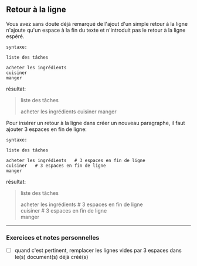 ## Retour à la ligne

Vous avez sans doute déjà remarqué de l'ajout d'un simple retour à la ligne n'ajoute qu'un espace à la fin du texte et n'introduit pas le retour à la ligne espéré.

    syntaxe:
    
    liste des tâches
    
    acheter les ingrédients
    cuisiner
    manger   

résultat:

> liste des tâches
>    
> acheter les ingrédients
> cuisiner
> manger   

Pour insérer un retour à la ligne dans créer un nouveau paragraphe, il faut ajouter 3 espaces en fin de ligne:

    syntaxe:
    
    liste des tâches
    
    acheter les ingrédients   # 3 espaces en fin de ligne   
    cuisiner   # 3 espaces en fin de ligne   
    manger   

résultat:

> liste des tâches
>     
> acheter les ingrédients   # 3 espaces en fin de ligne      
> cuisiner   # 3 espaces en fin de ligne   
> manger


---

### Exercices et notes personnelles

- [ ] quand c'est pertinent, remplacer les lignes vides par 3 espaces dans le(s) document(s) déjà créé(s)

